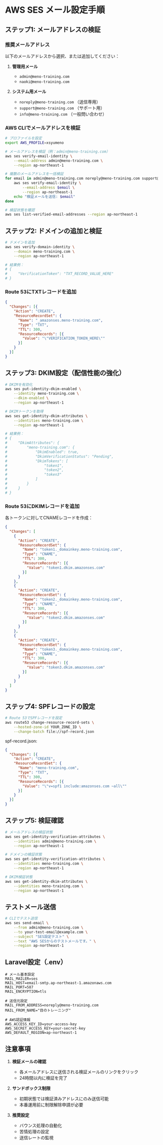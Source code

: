 # AWS SES メール設定手順

## ステップ1: メールアドレスの検証

### 推奨メールアドレス
以下のメールアドレスから選択、または追加してください：

1. **管理用メール**
   - `admin@meno-training.com`
   - `naoki@meno-training.com`

2. **システム用メール**
   - `noreply@meno-training.com` （送信専用）
   - `support@meno-training.com` （サポート用）
   - `info@meno-training.com` （一般問い合わせ）

### AWS CLIでメールアドレスを検証

```bash
# プロファイルを設定
export AWS_PROFILE=xsyumeno

# メールアドレスを検証（例：admin@meno-training.com）
aws ses verify-email-identity \
    --email-address admin@meno-training.com \
    --region ap-northeast-1

# 複数のメールアドレスを一括検証
for email in admin@meno-training.com noreply@meno-training.com support@meno-training.com; do
    aws ses verify-email-identity \
        --email-address $email \
        --region ap-northeast-1
    echo "検証メールを送信: $email"
done

# 検証状態を確認
aws ses list-verified-email-addresses --region ap-northeast-1
```

## ステップ2: ドメインの追加と検証

```bash
# ドメインを追加
aws ses verify-domain-identity \
    --domain meno-training.com \
    --region ap-northeast-1

# 結果例：
# {
#     "VerificationToken": "TXT_RECORD_VALUE_HERE"
# }
```

### Route 53にTXTレコードを追加

```json
{
  "Changes": [{
    "Action": "CREATE",
    "ResourceRecordSet": {
      "Name": "_amazonses.meno-training.com",
      "Type": "TXT",
      "TTL": 300,
      "ResourceRecords": [{
        "Value": "\"VERIFICATION_TOKEN_HERE\""
      }]
    }
  }]
}
```

## ステップ3: DKIM設定（配信性能の強化）

```bash
# DKIMを有効化
aws ses put-identity-dkim-enabled \
    --identity meno-training.com \
    --dkim-enabled \
    --region ap-northeast-1

# DKIMトークンを取得
aws ses get-identity-dkim-attributes \
    --identities meno-training.com \
    --region ap-northeast-1

# 結果例：
# {
#     "DkimAttributes": {
#         "meno-training.com": {
#             "DkimEnabled": true,
#             "DkimVerificationStatus": "Pending",
#             "DkimTokens": [
#                 "token1",
#                 "token2",
#                 "token3"
#             ]
#         }
#     }
# }
```

### Route 53にDKIMレコードを追加

各トークンに対してCNAMEレコードを作成：

```json
{
  "Changes": [
    {
      "Action": "CREATE",
      "ResourceRecordSet": {
        "Name": "token1._domainkey.meno-training.com",
        "Type": "CNAME",
        "TTL": 300,
        "ResourceRecords": [{
          "Value": "token1.dkim.amazonses.com"
        }]
      }
    },
    {
      "Action": "CREATE",
      "ResourceRecordSet": {
        "Name": "token2._domainkey.meno-training.com",
        "Type": "CNAME",
        "TTL": 300,
        "ResourceRecords": [{
          "Value": "token2.dkim.amazonses.com"
        }]
      }
    },
    {
      "Action": "CREATE",
      "ResourceRecordSet": {
        "Name": "token3._domainkey.meno-training.com",
        "Type": "CNAME",
        "TTL": 300,
        "ResourceRecords": [{
          "Value": "token3.dkim.amazonses.com"
        }]
      }
    }
  ]
}
```

## ステップ4: SPFレコードの設定

```bash
# Route 53でSPFレコードを設定
aws route53 change-resource-record-sets \
    --hosted-zone-id YOUR_ZONE_ID \
    --change-batch file://spf-record.json
```

spf-record.json:
```json
{
  "Changes": [{
    "Action": "CREATE",
    "ResourceRecordSet": {
      "Name": "meno-training.com",
      "Type": "TXT",
      "TTL": 300,
      "ResourceRecords": [{
        "Value": "\"v=spf1 include:amazonses.com ~all\""
      }]
    }
  }]
}
```

## ステップ5: 検証確認

```bash
# メールアドレスの検証状態
aws ses get-identity-verification-attributes \
    --identities admin@meno-training.com \
    --region ap-northeast-1

# ドメインの検証状態
aws ses get-identity-verification-attributes \
    --identities meno-training.com \
    --region ap-northeast-1

# DKIM検証状態
aws ses get-identity-dkim-attributes \
    --identities meno-training.com \
    --region ap-northeast-1
```

## テストメール送信

```bash
# CLIでテスト送信
aws ses send-email \
    --from admin@meno-training.com \
    --to your-test-email@example.com \
    --subject "SES設定テスト" \
    --text "AWS SESからのテストメールです。" \
    --region ap-northeast-1
```

## Laravel設定（.env）

```env
# メール基本設定
MAIL_MAILER=ses
MAIL_HOST=email-smtp.ap-northeast-1.amazonaws.com
MAIL_PORT=587
MAIL_ENCRYPTION=tls

# 送信元設定
MAIL_FROM_ADDRESS=noreply@meno-training.com
MAIL_FROM_NAME="目のトレーニング"

# AWS認証情報
AWS_ACCESS_KEY_ID=your-access-key
AWS_SECRET_ACCESS_KEY=your-secret-key
AWS_DEFAULT_REGION=ap-northeast-1
```

## 注意事項

1. **検証メールの確認**
   - 各メールアドレスに送信される検証メールのリンクをクリック
   - 24時間以内に検証を完了

2. **サンドボックス制限**
   - 初期状態では検証済みアドレスにのみ送信可能
   - 本番運用前に制限解除申請が必要

3. **推奨設定**
   - バウンス処理の自動化
   - 苦情処理の設定
   - 送信レートの監視